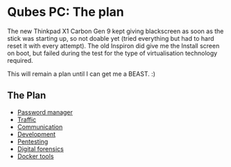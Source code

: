 # Qubes PC: The plan

The new Thinkpad X1 Carbon Gen 9 kept giving blackscreen as soon as the stick was starting up, so not doable yet (tried everything but had to hard reset it with every attempt). The old Inspiron did give me the Install screen on boot, but failed during the test for the type of virtualisation technology required.

This will remain a plan until I can get me a BEAST. :)

## The Plan

* [Password manager](Password-manager.md)
* [Traffic](Traffic.md)
* [Communication](Communication.md)
* [Development](Development.md)
* [Pentesting](Pentesting.md)
* [Digital forensics](Digital-forensics.md)
* [Docker tools](Docker-tools.md)